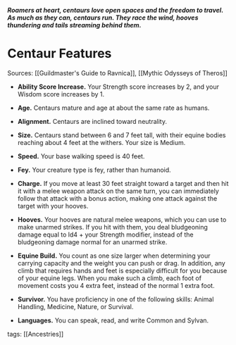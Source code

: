 _**Roamers at heart, centaurs love open spaces and the freedom to travel. As much as they can, centaurs run. They race the wind, hooves thundering and tails streaming behind them.**_

# Centaur Features

Sources: [[Guildmaster's Guide to Ravnica]], [[Mythic Odysseys of Theros]]

-   **Ability Score Increase.** Your Strength score increases by 2, and your Wisdom score increases by 1.

-   **Age.** Centaurs mature and age at about the same rate as humans.

-   **Alignment.** Centaurs are inclined toward neutrality.

-   **Size.** Centaurs stand between 6 and 7 feet tall, with their equine bodies reaching about 4 feet at the withers. Your size is Medium.

-   **Speed.** Your base walking speed is 40 feet.

-   **Fey.** Your creature type is fey, rather than humanoid.

-   **Charge.** If you move at least 30 feet straight toward a target and then hit it with a melee weapon attack on the same turn, you can immediately follow that attack with a bonus action, making one attack against the target with your hooves.

-   **Hooves.** Your hooves are natural melee weapons, which you can use to make unarmed strikes. If you hit with them, you deal bludgeoning damage equal to ld4 + your Strength modifier, instead of the bludgeoning damage normal for an unarmed strike.

-   **Equine Build.** You count as one size larger when determining your carrying capacity and the weight you can push or drag. In addition, any climb that requires hands and feet is especially difficult for you because of your equine legs. When you make such a climb, each foot of movement costs you 4 extra feet, instead of the normal 1 extra foot.

-   **Survivor.** You have proficiency in one of the following skills: Animal Handling, Medicine, Nature, or Survival.

-   **Languages.** You can speak, read, and write Common and Sylvan.

tags: [[Ancestries]]